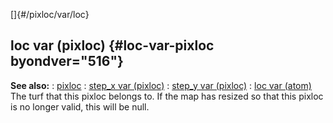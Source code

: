 []{#/pixloc/var/loc}
## loc var (pixloc) {#loc-var-pixloc byondver="516"}
**See also:**
:   [pixloc](#/pixloc)
:   [step_x var (pixloc)](#/pixloc/var/step_x)
:   [step_y var (pixloc)](#/pixloc/var/step_y)
:   [loc var (atom)](#/atom/var/loc)
The turf that this pixloc belongs to. If the map has resized so that
this pixloc is no longer valid, this will be null.